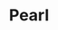 ---
title: "Pearl"
year: 2022
rating: 2.5
stars: "★★½"
rewatched: false
permalink: "pearl-2022"
watched_on: 2023-12-21
---